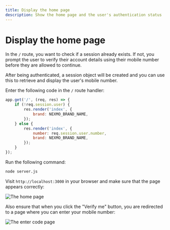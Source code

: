 ```yaml
---
title: Display the home page
description: Show the home page and the user's authentication status
---
```


# Display the home page

In the `/` route, you want to check if a session already exists. If not, you prompt the user to verify their account details using their mobile number before they are allowed to continue.

After being authenticated, a session object will be created and you can use this to retrieve and display the user's mobile number.

Enter the following code in the `/` route handler:

```javascript
app.get('/', (req, res) => {
	if (!req.session.user) {
		res.render('index', {
			brand: NEXMO_BRAND_NAME,
		});
	} else {
		res.render('index', {
			number: req.session.user.number,
			brand: NEXMO_BRAND_NAME,
		});
	}
});
```

Run the following command:

```sh
node server.js
```

Visit `http://localhost:3000` in your browser and make sure that the page appears correctly:

![The home page](/images/tutorials/verify-stepup-auth-home-page.png)

Also ensure that when you click the "Verify me" button, you are redirected to a page where you can enter your mobile number:

![The enter code page](/images/tutorials/verify-stepup-auth-enter-number-page.png)




